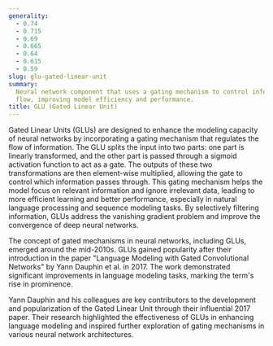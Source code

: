 ```yaml
---
generality:
  - 0.74
  - 0.715
  - 0.69
  - 0.665
  - 0.64
  - 0.615
  - 0.59
slug: glu-gated-linear-unit
summary:
  Neural network component that uses a gating mechanism to control information
  flow, improving model efficiency and performance.
title: GLU (Gated Linear Unit)
---
```


Gated Linear Units (GLUs) are designed to enhance the modeling capacity of neural networks by incorporating a gating mechanism that regulates the flow of information. The GLU splits the input into two parts: one part is linearly transformed, and the other part is passed through a sigmoid activation function to act as a gate. The outputs of these two transformations are then element-wise multiplied, allowing the gate to control which information passes through. This gating mechanism helps the model focus on relevant information and ignore irrelevant data, leading to more efficient learning and better performance, especially in natural language processing and sequence modeling tasks. By selectively filtering information, GLUs address the vanishing gradient problem and improve the convergence of deep neural networks.

The concept of gated mechanisms in neural networks, including GLUs, emerged around the mid-2010s. GLUs gained popularity after their introduction in the paper "Language Modeling with Gated Convolutional Networks" by Yann Dauphin et al. in 2017. The work demonstrated significant improvements in language modeling tasks, marking the term's rise in prominence.

Yann Dauphin and his colleagues are key contributors to the development and popularization of the Gated Linear Unit through their influential 2017 paper. Their research highlighted the effectiveness of GLUs in enhancing language modeling and inspired further exploration of gating mechanisms in various neural network architectures.

